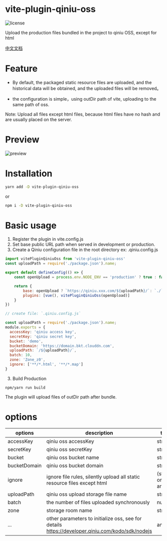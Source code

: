 vite-plugin-qiniu-oss
=======
![license](https://qiniu.other.cq-wnl.com/1672110731.png)

Upload the production files bundled in the project to qiniu OSS, except for html

[中文文档](https://github.com/th-come/vite-plugin-qiniu-oss/blob/main/README_CN.md)

# Feature

- By default, the packaged static resource files are uploaded, and the historical data will be obtained, and the uploaded files will be removed。

- the configuration is simple，using outDir path of vite, uploading to the same path of oss.

Note: Upload all files except html files, because html files have no hash and are usually placed on the server.

# Preview

![preview](https://qiniu.other.cq-wnl.com/1672381353.png)

# Installation

```bash
yarn add -D vite-plugin-qiniu-oss
```

or

```bash
npm i -D vite-plugin-qiniu-oss
```

# Basic usage

1. Register the plugin in vite.config.js
2. Set base public URL path when served in development or production.
3. Create a Qiniu configuration file in the root directory ex: .qiniu.config.js

```Javascript
import vitePluginQiniuOss from 'vite-plugin-qiniu-oss'
const uploadPath = require('./package.json').name;

export default defineConfig(() => {
	const openUpload = process.env.NODE_ENV == 'production' ? true : false

	return {
		base: openUpload ? `https://qiniu.xxx.com/${uploadPath}/`: `./`, // same with webpack public path
		plugins: [vue(), vitePluginQiniuOss(openUpload)]
	}
})

// create file: `.qiniu.config.js`

const uploadPath = require('./package.json').name;
module.exports = {
  accessKey: 'qiniu access key',
  secretKey: 'qiniu secret key',
  bucket: 'demo',
  bucketDomain: 'https://domain.bkt.clouddn.com',
  uploadPath: `/${uploadPath}/`,
  batch: 10,
  zone: 'Zone_z0',
  ignore: ['**/*.html', '**/*.map']
}
```

3. Build Production

```
npm/yarn run build
```

The plugin will upload files of outDir path after bundle.

# options

| options         | description                                             | type    | default       |
|-----------------|---------------------------------------------------------|---------|---------------|
| accessKey       | qiniu oss accessKey                                     | string  |               |
| secretKey       | qiniu oss secretKey                                     | string  |               |
| bucket          | qiniu oss bucket name                                   | string  |               |
| bucketDomain    | qiniu oss bucket domain                                 | string  |               |
| ignore      	  | ignore file rules, silently upload all static resource files except html           | (string or array)  | `'**html'` |
| uploadPath      | qiniu oss upload storage file name						| string  |               |
| batch           | the number of files uploaded synchronously              | number | 10         	|
| zone            | storage room name                                       | string | `'Zone_z0'`    |
| ...             | other parameters to initialize oss, see for details https://developer.qiniu.com/kodo/sdk/nodejs | any | |


